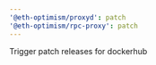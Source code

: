 ```yaml
---
'@eth-optimism/proxyd': patch
'@eth-optimism/rpc-proxy': patch
---
```


Trigger patch releases for dockerhub
